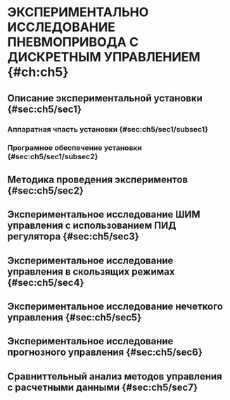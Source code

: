 # ЭКСПЕРИМЕНТАЛЬНО ИССЛЕДОВАНИЕ ПНЕВМОПРИВОДА С ДИСКРЕТНЫМ УПРАВЛЕНИЕМ {#ch:ch5}

## Описание экспериментальной установки {#sec:ch5/sec1}

### Аппаратная чпасть установки {#sec:ch5/sec1/subsec1}

### Програмное обеспечение установки {#sec:ch5/sec1/subsec2}

## Методика проведения экспериментов {#sec:ch5/sec2}

## Экспериментальное исследование ШИМ управления с использованием ПИД регулятора {#sec:ch5/sec3}

## Экспериментальное исследование управления в скользящих режимах {#sec:ch5/sec4}

## Экспериментальное исследование нечеткого управления {#sec:ch5/sec5}

## Экспериментальное исследование прогнозного управления {#sec:ch5/sec6}

## Сравниттельный анализ методов управления с расчетными данными {#sec:ch5/sec7}

